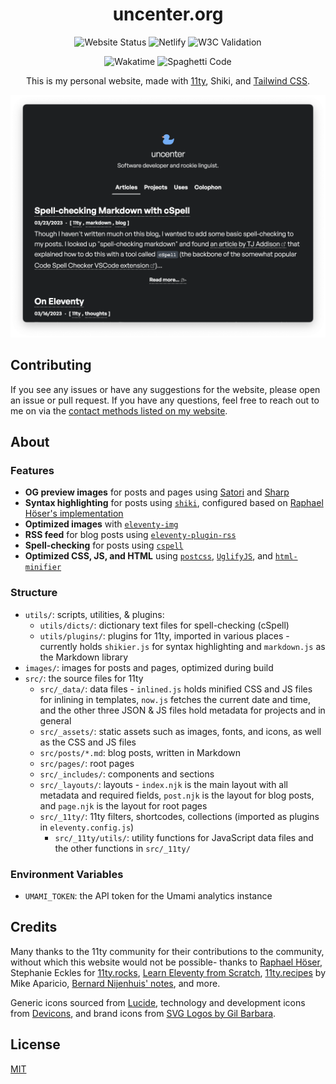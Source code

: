 <div align="center">
    <h1>uncenter.org</h1>

![Website Status](https://img.shields.io/website?down_color=red&down_message=down&up_color=a&up_message=online&url=https%3A%2F%2Funcenter.org&style=for-the-badge)
![Netlify](https://img.shields.io/netlify/0be102c8-f30f-48ad-a0f0-7fb84eea2740?style=for-the-badge)
![W3C Validation](https://img.shields.io/w3c-validation/html?targetUrl=https%3A%2F%2Funcenter.org&style=for-the-badge)

![Wakatime](https://wakatime.com/badge/user/44269a44-02c2-486c-a2ea-494b7071737e/project/37a0a8c7-515a-4f8e-90bc-cfab440d9035.svg?style=for-the-badge)
![Spaghetti Code](https://img.shields.io/badge/SPAGHETTI%20CODE-yes-important?style=for-the-badge)

This is my personal website, made with [11ty](https://www.11ty.dev/), Shiki, and [Tailwind CSS](https://tailwindcss.com/).

![Screenshot of uncenter.org](/images/home.png)

</div>

## Contributing

If you see any issues or have any suggestions for the website, please open an issue or pull request. If you have any questions, feel free to reach out to me on via the [contact methods listed on my website](https://uncenter.org/contact/).

## About

### Features

- **OG preview images** for posts and pages using [Satori](https://github.com/vercel/satori) and [Sharp](https://sharp.pixelplumbing.com/)
- **Syntax highlighting** for posts using [`shiki`](https://github.com/shikijs/shiki), configured based on [Raphael Höser's implementation](https://www.hoeser.dev/blog/2023-02-01-syntax-highlight/)
- **Optimized images** with [`eleventy-img`](https://github.com/11ty/eleventy-img)
- **RSS feed** for blog posts using [`eleventy-plugin-rss`](https://github.com/11ty/eleventy-plugin-rss)
- **Spell-checking** for posts using [`cspell`](http://cspell.org/)
- **Optimized CSS, JS, and HTML** using [`postcss`](https://postcss.org/), [`UglifyJS`](https://github.com/mishoo/UglifyJS), and [`html-minifier`](https://github.com/kangax/html-minifier)

### Structure

- `utils/`: scripts, utilities, & plugins:
  - `utils/dicts/`: dictionary text files for spell-checking (cSpell)
  - `utils/plugins/`: plugins for 11ty, imported in various places - currently holds `shikier.js` for syntax highlighting and `markdown.js` as the Markdown library
- `images/`: images for posts and pages, optimized during build
- `src/`: the source files for 11ty
  - `src/_data/`: data files - `inlined.js` holds minified CSS and JS files for inlining in templates, `now.js` fetches the current date and time, and the other three JSON & JS files hold metadata for projects and in general
  - `src/_assets/`: static assets such as images, fonts, and icons, as well as the CSS and JS files
  - `src/posts/*.md`: blog posts, written in Markdown
  - `src/pages/`: root pages
  - `src/_includes/`: components and sections
  - `src/_layouts/`: layouts - `index.njk` is the main layout with all metadata and required fields, `post.njk` is the layout for blog posts, and `page.njk` is the layout for root pages
  - `src/_11ty/`: 11ty filters, shortcodes, collections (imported as plugins in `eleventy.config.js`)
    - `src/_11ty/utils/`: utility functions for JavaScript data files and the other functions in `src/_11ty/`

### Environment Variables

- `UMAMI_TOKEN`: the API token for the Umami analytics instance

## Credits

Many thanks to the 11ty community for their contributions to the community, without which this website would not be possible- thanks to [Raphael Höser](https://www.hoeser.dev/), Stephanie Eckles for [11ty.rocks](https://11ty.rocks/), [Learn Eleventy from Scratch](https://learneleventyfromscratch.com/), [11ty.recipes](https://11ty.recipes/) by Mike Aparicio, [Bernard Nijenhuis' notes](https://bnijenhuis.nl/), and more.

Generic icons sourced from [Lucide](https://lucide.dev/), technology and development icons from [Devicons](https://devicon.dev/), and brand icons from [SVG Logos by Gil Barbara](https://github.com/gilbarbara/logos).

## License

[MIT](LICENSE.md)
